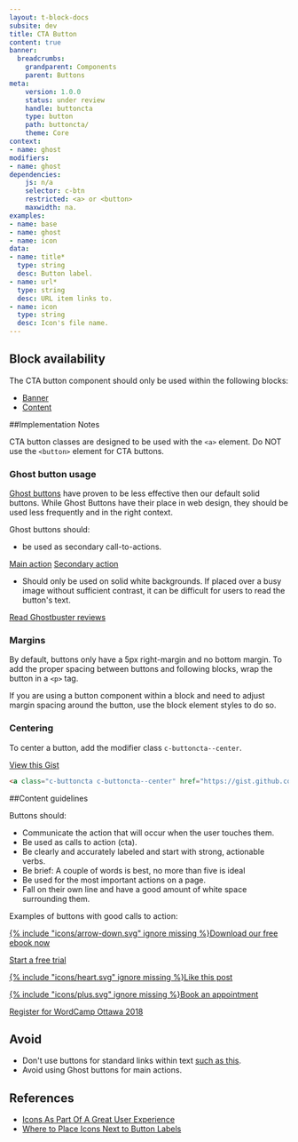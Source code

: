 ```yaml
---
layout: t-block-docs
subsite: dev
title: CTA Button
content: true
banner:
  breadcrumbs:
    grandparent: Components
    parent: Buttons
meta:
    version: 1.0.0
    status: under review
    handle: buttoncta
    type: button
    path: buttoncta/
    theme: Core
context:
- name: ghost
modifiers:
- name: ghost
dependencies:
    js: n/a
    selector: c-btn
    restricted: <a> or <button>
    maxwidth: na.
examples:
- name: base
- name: ghost
- name: icon
data:
- name: title*
  type: string
  desc: Button label.
- name: url*
  type: string
  desc: URL item links to.
- name: icon
  type: string
  desc: Icon's file name.
---
```

## Block availability

The CTA button component should only be used within the following blocks:

- [Banner](#)
- [Content](#)

##Implementation Notes

CTA button classes are designed to be used with the  `<a>` element. Do NOT use the `<button>` element for CTA buttons.

### Ghost button usage

[Ghost buttons](https://www.smashingmagazine.com/2018/01/ghost-button-design/) have proven to be less effective then our default solid buttons. While Ghost Buttons have their place in web design, they should be used less frequently and in the right context.

Ghost buttons should:

- be used as secondary call-to-actions.

<a class="c-buttoncta" href="http://www.imdb.com/title/tt0087332/" role="button">Main action</a> <a class="c-buttoncta c-buttoncta--ghost" href="http://www.imdb.com/title/tt0087332/" role="button">Secondary action</a>

- Should only be used on solid white backgrounds. If placed over a busy image without sufficient contrast, it can be difficult for users to read the button's text.

<a class="c-buttoncta c-buttoncta--ghost" href="http://www.imdb.com/title/tt0087332/" role="button">Read Ghostbuster reviews</a>

### Margins
By default, buttons only have a 5px right-margin and no bottom margin. To add the proper spacing between buttons and following blocks, wrap the button in a `<p>` tag.

If you are using a button component within a block and need to adjust margin spacing around the button, use the block element styles to do so.

### Centering
To center a button, add the modifier class `c-buttoncta--center`.

<a class="c-buttoncta c-buttoncta--center" href="https://gist.github.com/dannybrown73/30bf8390d63dda2bce39dacb0c562e7d" role="button">View this Gist</a>

```html
<a class="c-buttoncta c-buttoncta--center" href="https://gist.github.com/dannybrown73/30bf8390d63dda2bce39dacb0c562e7d" role="button">View this Gist</a>
```

##Content guidelines

Buttons should:

- Communicate the action that will occur when the user touches them.
- Be used as calls to action (cta).
- Be clearly and accurately labeled and start with strong, actionable verbs.
- Be brief: A couple of words is best, no more than five is ideal
- Be used for the most important actions on a page.
- Fall on their own line and have a good amount of white space surrounding them.

Examples of buttons with good calls to action:

<a class="c-buttoncta" href="https://central.wordcamp.org" role="button">{% include "icons/arrow-down.svg" ignore missing %}Download our free ebook now</a>

<a class="c-buttoncta" href="https://central.wordcamp.org" role="button">Start a free trial</a>

<a class="c-buttoncta" href="https://central.wordcamp.org" role="button">{% include "icons/heart.svg" ignore missing %}Like this post</a>

<a class="c-buttoncta" href="https://central.wordcamp.org" role="button">{% include "icons/plus.svg" ignore missing %}Book an appointment</a>

<a class="c-buttoncta" href="https://central.wordcamp.org" role="button">Register for WordCamp Ottawa 2018</a>

## Avoid

- Don't use buttons for standard links within text [such as this](http://www.nooooooooooooooo.com).
- Avoid using Ghost buttons for main actions.

## References

- [Icons As Part Of A Great User Experience](https://www.smashingmagazine.com/2016/10/icons-as-part-of-a-great-user-experience/)
- [Where to Place Icons Next to Button Labels](http://uxmovement.com/buttons/where-to-place-icons-next-to-button-labels/)
